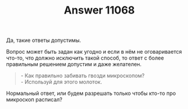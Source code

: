 ﻿---
title: "Answer 11068"
se.owner.user_id: 178988
se.owner.display_name: "Qwertiy"
se.owner.link: "https://ru.meta.stackoverflow.com/users/178988/qwertiy"
se.answer_id: 11068
se.question_id: 11067
se.post_type: answer
se.is_accepted: False
---
<p>Да, такие ответы допустимы.</p>
<p>Вопрос может быть задан как угодно и если в нём не оговаривается что-то, что должно исключить такой способ, то ответ с более правильным решением допустим и даже желателен.</p>
<blockquote>
<p>- Как правильно забивать гвозди микроскопом?<br />
- Используй для этого молоток.</p>
</blockquote>
<p>Нормальный ответ, или будем разрешать только чтобы кто-то про микроскоп расписал?</p>
